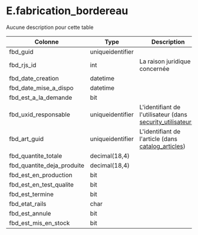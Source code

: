 # E.fabrication_bordereau

Aucune description pour cette table

Colonne|Type|Description
---|---|---
fbd_guid|uniqueidentifier|
fbd_rjs_id|int|La raison juridique concernée 
fbd_date_creation|datetime|
fbd_date_mise_a_dispo|datetime|
fbd_est_a_la_demande|bit|
fbd_uxid_responsable|uniqueidentifier|L'identifiant de l'utilisateur (dans [security_utilisateurs](generated_security_utilisateurs.md)) 
fbd_art_guid|uniqueidentifier|L'identifiant de l'article (dans [catalog_articles](generated_catalog_articles.md)) 
fbd_quantite_totale|decimal(18,4)|
fbd_quantite_deja_produite|decimal(18,4)|
fbd_est_en_production|bit|
fbd_est_en_test_qualite|bit|
fbd_est_termine|bit|
fbd_etat_rails|char|
fbd_est_annule|bit|
fbd_est_mis_en_stock|bit|
